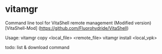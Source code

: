 # vitamgr
Command line tool for VitaShell remote management (Modified version)
[VitaShell-Mod] (https://github.com/Fluorohydride/VitaShell)

Usage:
vitamgr <ip> copy <local_file> <remote_file>
vitamgr <ip> install <local_vpk>

todo:
list & download command
